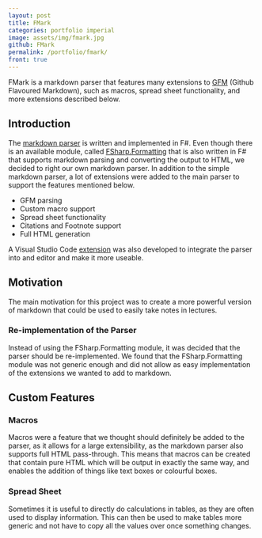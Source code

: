 ```yaml
---
layout: post
title: FMark
categories: portfolio imperial
image: assets/img/fmark.jpg
github: FMark
permalink: /portfolio/fmark/
front: true
---
```


FMark is a markdown parser that features many extensions to
[GFM](https://github.github.com/gfm/) (Github Flavoured Markdown), such as
macros, spread sheet functionality, and more extensions described below.

## Introduction

The [markdown parser](https://github.com/ymherklotz/FMark) is written and
implemented in F#. Even though there is an available module, called
[FSharp.Formatting](TODO) that is also written in F# that supports markdown
parsing and converting the output to HTML, we decided to right our own markdown
parser. In addition to the simple markdown parser, a lot of extensions were
added to the main parser to support the features mentioned below.

- GFM parsing
- Custom macro support
- Spread sheet functionality
- Citations and Footnote support
- Full HTML generation

A Visual Studio Code [extension](https://github.com/ymherklotz/FMark-vscode) was
also developed to integrate the parser into and editor and make it more useable.

## Motivation

The main motivation for this project was to create a more powerful version of
markdown that could be used to easily take notes in lectures.

### Re-implementation of the Parser

Instead of using the FSharp.Formatting module, it was decided that the parser
should be re-implemented. We found that the FSharp.Formatting module was not
generic enough and did not allow as easy implementation of the extensions we
wanted to add to markdown.

## Custom Features

### Macros

Macros were a feature that we thought should definitely be added to the parser,
as it allows for a large extensibility, as the markdown parser also supports
full HTML pass-through. This means that macros can be created that contain pure
HTML which will be output in exactly the same way, and enables the addition of
things like text boxes or colourful boxes.

### Spread Sheet

Sometimes it is useful to directly do calculations in tables, as they are often
used to display information.  This can then be used to make tables more generic
and not have to copy all the values over once something changes.
